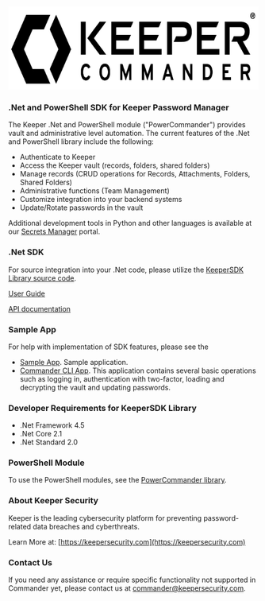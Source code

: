 <img src="https://github.com/Keeper-Security/Commander/blob/master/images/commander-black.png" alt="Keeper Commander" height="167"/>

### .Net and PowerShell SDK for Keeper Password Manager

The Keeper .Net and PowerShell module ("PowerCommander") provides vault and administrative level automation. The current features of the .Net and PowerShell library include the following:

* Authenticate to Keeper
* Access the Keeper vault (records, folders, shared folders)
* Manage records (CRUD operations for Records, Attachments, Folders, Shared Folders)
* Administrative functions (Team Management)
* Customize integration into your backend systems
* Update/Rotate passwords in the vault

Additional development tools in Python and other languages is available at our [Secrets Manager](https://docs.keeper.io/secrets-manager/) portal.

### .Net SDK
For source integration into your .Net code, please utilize the [KeeperSDK Library source code](https://github.com/Keeper-Security/keeper-sdk-dotnet/tree/master/KeeperSdk).

[User Guide](https://docs.keeper.io/secrets-manager/commander-cli/using-commander/dotnet-powershell)

[API documentation](https://keeper-security.github.io/gitbook-keeper-sdk/CSharp/html/R_Project_Documentation.htm)

### Sample App
For help with implementation of SDK features, please see the 
* [Sample App](https://github.com/Keeper-Security/keeper-sdk-dotnet/tree/master/Sample). Sample application.
* [Commander CLI App](https://github.com/Keeper-Security/keeper-sdk-dotnet/tree/master/Commander).  This application contains several basic operations such as logging in, authentication with two-factor, loading and decrypting the vault and updating passwords.

### Developer Requirements for KeeperSDK Library

* .Net Framework 4.5
* .Net Core 2.1
* .Net Standard 2.0

### PowerShell Module
To use the PowerShell modules, see the [PowerCommander library](https://github.com/Keeper-Security/keeper-sdk-dotnet/tree/master/PowerCommander).

### About Keeper Security
Keeper is the leading cybersecurity platform for preventing password-related data breaches and cyberthreats.

Learn More at:
[https://keepersecurity.com](https://keepersecurity.com)

### Contact Us
If you need any assistance or require specific functionality not supported in Commander yet, please contact us at commander@keepersecurity.com.

